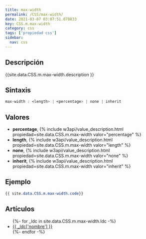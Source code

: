 ```yaml
---
title: max-width
permalink: /CSS/max-width/
date: 2021-03-07 03:07:51.078833
key: CSS.m.max-width
category: css
tags: ['propiedad css']
sidebar: 
  nav: css
---
```


## Descripción
{{site.data.CSS.m.max-width.description }}

## Sintaxis
~~~css
max-width : <length> | <percentage> | none | inherit
~~~

## Valores
* **percentage**,  {% include w3api/value_description.html propiedad=site.data.CSS.m.max-width valor="percentage" %}
* **length**,  {% include w3api/value_description.html propiedad=site.data.CSS.m.max-width valor="length" %}
* **none**,  {% include w3api/value_description.html propiedad=site.data.CSS.m.max-width valor="none" %}
* **inherit**,  {% include w3api/value_description.html propiedad=site.data.CSS.m.max-width valor="inherit" %}

## Ejemplo
~~~css
{{ site.data.CSS.m.max-width.code}}
~~~

## Artículos
<ul>
{%- for _ldc in site.data.CSS.m.max-width.ldc -%}
   <li>
       <a href="{{_ldc['url'] }}">{{ _ldc['nombre'] }}</a>
   </li>
{%- endfor -%}
</ul>
